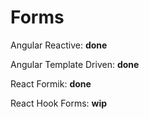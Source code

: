 # Forms

Angular Reactive: **done**

Angular Template Driven: **done**

React Formik: **done**

React Hook Forms: **wip**
